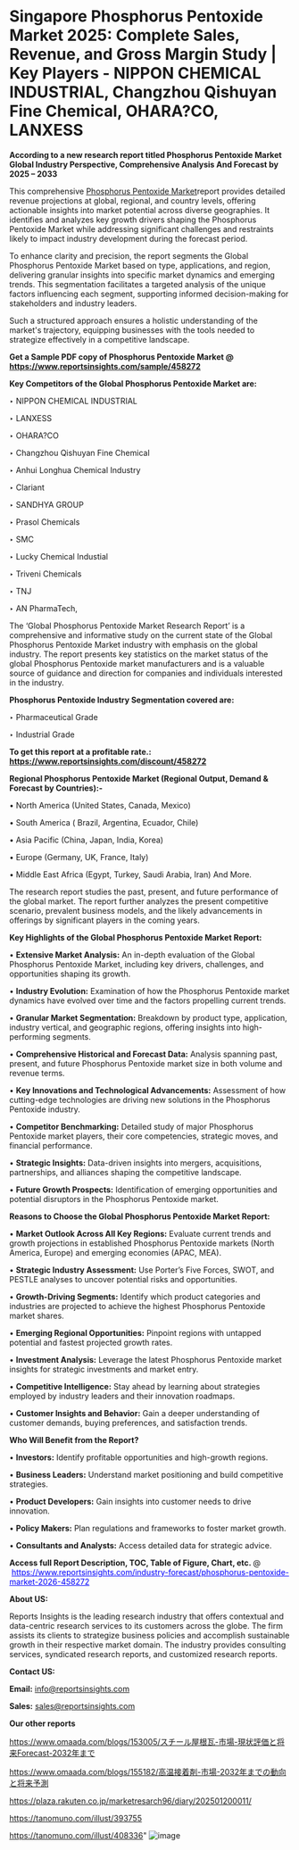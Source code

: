# Singapore Phosphorus Pentoxide Market 2025: Complete Sales, Revenue, and Gross Margin Study | Key Players - NIPPON CHEMICAL INDUSTRIAL, Changzhou Qishuyan Fine Chemical, OHARA?CO, LANXESS

<strong>According to a new research report titled Phosphorus Pentoxide Market Global Industry Perspective, Comprehensive Analysis And Forecast by 2025 – 2033</strong>

This comprehensive <a href=https://www.reportsinsights.com/sample/458272>Phosphorus Pentoxide Market</a>report provides detailed revenue projections at global, regional, and country levels, offering actionable insights into market potential across diverse geographies. It identifies and analyzes key growth drivers shaping the Phosphorus Pentoxide Market while addressing significant challenges and restraints likely to impact industry development during the forecast period.

To enhance clarity and precision, the report segments the Global Phosphorus Pentoxide Market based on type, applications, and region, delivering granular insights into specific market dynamics and emerging trends. This segmentation facilitates a targeted analysis of the unique factors influencing each segment, supporting informed decision-making for stakeholders and industry leaders.

Such a structured approach ensures a holistic understanding of the market's trajectory, equipping businesses with the tools needed to strategize effectively in a competitive landscape.

<strong>Get a Sample PDF copy of Phosphorus Pentoxide Market </strong><strong>@<a href=https://www.reportsinsights.com/sample/458272 style=color:#0000ff;> https://www.reportsinsights.com/sample/458272</a></strong></font>

<strong>Key Competitors of the Global Phosphorus Pentoxide Market are:</strong>

‣ NIPPON CHEMICAL INDUSTRIAL

‣ LANXESS

‣ OHARA?CO

‣ Changzhou Qishuyan Fine Chemical

‣ Anhui Longhua Chemical Industry

‣ Clariant

‣ SANDHYA GROUP

‣ Prasol Chemicals

‣ SMC

‣ Lucky Chemical Industial

‣ Triveni Chemicals

‣ TNJ

‣ AN PharmaTech,

The ‘Global Phosphorus Pentoxide Market Research Report’ is a comprehensive and informative study on the current state of the Global Phosphorus Pentoxide Market industry with emphasis on the global industry. The report presents key statistics on the market status of the global Phosphorus Pentoxide market manufacturers and is a valuable source of guidance and direction for companies and individuals interested in the industry.

<strong>Phosphorus Pentoxide Industry Segmentation covered are:</strong>

‣ Pharmaceutical Grade

‣ Industrial Grade

<strong>To get this report at a profitable rate.: <a href=https://www.reportsinsights.com/discount/458272 style=color:#0000ff;>https://www.reportsinsights.com/discount/458272</a></strong></font>

<strong>Regional Phosphorus Pentoxide Market (Regional Output, Demand &amp; Forecast by Countries):-</strong>

• North America (United States, Canada, Mexico)

• South America ( Brazil, Argentina, Ecuador, Chile)

• Asia Pacific (China, Japan, India, Korea)

• Europe (Germany, UK, France, Italy)

• Middle East Africa (Egypt, Turkey, Saudi Arabia, Iran) And More.

The research report studies the past, present, and future performance of the global market. The report further analyzes the present competitive scenario, prevalent business models, and the likely advancements in offerings by significant players in the coming years.

<strong>Key Highlights of the Global Phosphorus Pentoxide Market Report:</strong>

• <strong>Extensive Market Analysis:</strong> An in-depth evaluation of the Global Phosphorus Pentoxide Market, including key drivers, challenges, and opportunities shaping its growth.

• <strong>Industry Evolution:</strong> Examination of how the Phosphorus Pentoxide market dynamics have evolved over time and the factors propelling current trends.

• <strong>Granular Market Segmentation:</strong> Breakdown by product type, application, industry vertical, and geographic regions, offering insights into high-performing segments.

• <strong>Comprehensive Historical and Forecast Data:</strong> Analysis spanning past, present, and future Phosphorus Pentoxide market size in both volume and revenue terms.

• <strong>Key Innovations and Technological Advancements:</strong> Assessment of how cutting-edge technologies are driving new solutions in the Phosphorus Pentoxide industry.

• <strong>Competitor Benchmarking:</strong> Detailed study of major Phosphorus Pentoxide market players, their core competencies, strategic moves, and financial performance.

• <strong>Strategic Insights:</strong> Data-driven insights into mergers, acquisitions, partnerships, and alliances shaping the competitive landscape.

• <strong>Future Growth Prospects:</strong> Identification of emerging opportunities and potential disruptors in the Phosphorus Pentoxide market.

<strong>Reasons to Choose the Global Phosphorus Pentoxide Market Report:</strong>

• <strong>Market Outlook Across All Key Regions:</strong> Evaluate current trends and growth projections in established Phosphorus Pentoxide markets (North America, Europe) and emerging economies (APAC, MEA).

• <strong>Strategic Industry Assessment:</strong> Use Porter’s Five Forces, SWOT, and PESTLE analyses to uncover potential risks and opportunities.

• <strong>Growth-Driving Segments:</strong> Identify which product categories and industries are projected to achieve the highest Phosphorus Pentoxide market shares.

• <strong>Emerging Regional Opportunities:</strong> Pinpoint regions with untapped potential and fastest projected growth rates.

• <strong>Investment Analysis:</strong> Leverage the latest Phosphorus Pentoxide market insights for strategic investments and market entry.

• <strong>Competitive Intelligence:</strong> Stay ahead by learning about strategies employed by industry leaders and their innovation roadmaps.

• <strong>Customer Insights and Behavior:</strong> Gain a deeper understanding of customer demands, buying preferences, and satisfaction trends.

<strong>Who Will Benefit from the Report?</strong>

• <strong>Investors:</strong> Identify profitable opportunities and high-growth regions.

• <strong>Business Leaders:</strong> Understand market positioning and build competitive strategies.

• <strong>Product Developers:</strong> Gain insights into customer needs to drive innovation.

• <strong>Policy Makers:</strong> Plan regulations and frameworks to foster market growth.

• <strong>Consultants and Analysts:</strong> Access detailed data for strategic advice.
</ul>
<strong>Access full Report Description, TOC, Table of Figure, Chart, etc. </strong>@  <a href=https://www.reportsinsights.com/industry-forecast/phosphorus-pentoxide-market-2026-458272 style=color:#0000ff;>https://www.reportsinsights.com/industry-forecast/phosphorus-pentoxide-market-2026-458272</a></font>

<strong><strong>About US</strong>:</strong>

Reports Insights is the leading research industry that offers contextual and data-centric research services to its customers across the globe. The firm assists its clients to strategize business policies and accomplish sustainable growth in their respective market domain. The industry provides consulting services, syndicated research reports, and customized research reports.

<strong>Contact US:</strong>

<p class=""""><b>Email:</b> <a href=mailto:info@reportsinsights.com>info@reportsinsights.com</a></p>
<p class=""""><b>Sales:</b> <a href=mailto:sales@reportsinsights.com>sales@reportsinsights.com</a></p>

<strong>Our other reports</strong>

<a href=https://www.omaada.com/blogs/153005/スチール屋根瓦-市場-現状評価と将来Forecast-2032年まで>https://www.omaada.com/blogs/153005/スチール屋根瓦-市場-現状評価と将来Forecast-2032年まで</a>

<a href=https://www.omaada.com/blogs/155182/高温接着剤-市場-2032年までの動向と将来予測>https://www.omaada.com/blogs/155182/高温接着剤-市場-2032年までの動向と将来予測</a>

<a href=https://plaza.rakuten.co.jp/marketresarch96/diary/202501200011/>https://plaza.rakuten.co.jp/marketresarch96/diary/202501200011/</a>

<a href=https://tanomuno.com/illust/393755>https://tanomuno.com/illust/393755</a>

<a href=https://tanomuno.com/illust/408336>https://tanomuno.com/illust/408336</a>"
![image](https://github.com/user-attachments/assets/f55c5e98-117d-4a68-8eb1-e2555c9813c6)
